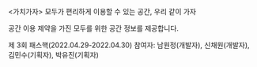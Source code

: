 <가치가자>
모두가 편리하게 이용할 수 있는 공간, 우리 같이 가자

공간 이용 제약을 가진 모두를 위한 공간 정보를 제공합니다.

제 3회 패스핵(2022.04.29-2022.04.30)
참여자: 남원정(개발자), 신채원(개발자), 김민수(기획자), 박유진(기획자)
